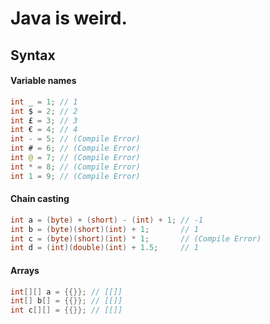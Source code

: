 # Java is weird.

## Syntax

#### Variable names

```java
int _ = 1; // 1
int $ = 2; // 2
int £ = 3; // 3
int € = 4; // 4
int - = 5; // (Compile Error)
int # = 6; // (Compile Error)
int @ = 7; // (Compile Error)
int * = 8; // (Compile Error)
int 1 = 9; // (Compile Error)
```

#### Chain casting

```java
int a = (byte) + (short) - (int) + 1; // -1
int b = (byte)(short)(int) + 1;       // 1
int c = (byte)(short)(int) * 1;       // (Compile Error)
int d = (int)(double)(int) + 1.5;     // 1
```

#### Arrays

```java
int[][] a = {{}}; // [[]]
int[] b[] = {{}}; // [[]]
int c[][] = {{}}; // [[]]
```
